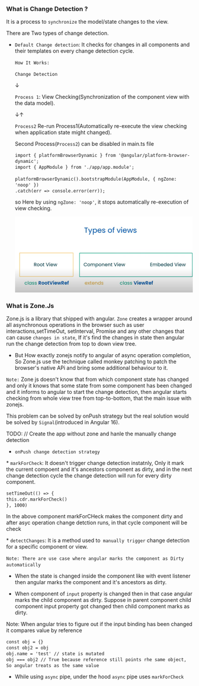 ### What is Change Detection ?

It is a process to `synchronize` the model/state changes to the view.

There are Two types of change detection.

- `Default Change detection`: It checks for changes in all components and their templates on every change detection cycle.

  `How It Works:`

  `Change Detection`

  &#8595;

  `Process 1`: View Checking(Synchronization of the component view with the data model).

  &#8595;&#8593;

  `Process2` Re-run Process1(Automatically re-execute the view checking when application state might changed).

  Second Process(`Process2`) can be disabled in main.ts file

  ```
  import { platformBrowserDynamic } from '@angular/platform-browser-dynamic';
  import { AppModule } from './app/app.module';

  platformBrowserDynamic().bootstrapModule(AppModule, { ngZone: 'noop' })
  .catch(err => console.error(err));

  ```

  so Here by using `ngZone: 'noop'`, it stops automatically re-execution of view checking.

  ![alt text](image-1.png)

### What is Zone.Js

Zone.js is a library that shipped with angular. `Zone` creates a wrapper around all asynchronous operations in the browser such as user interactions,setTimeOut, setInterval, Promise and any other changes that can cause `changes in state`, If it's find the changes in state then angular run the change detection from top to down view tree.

- But How exactly zonejs notify to angular of async operation completion, So Zone.js use the technique called monkey patching to patch the browser's native APi and bring some additional behaviour to it.

`Note:` Zone js doesn't know that from which component state has changed and only it knows that some state from some component has been changed and it informs to angular to start the change detection, then angular starts checking from whole view tree from top-to-bottom, that the main issue with zonejs.

This problem can be solved by onPush strategy but the real solution would be solved by `Signal`(introduced in Angular 16).

TODO: // Create the app without zone and hanle the manually change detection

- `onPush change detection strategy`

\* `markForCheck`: It doesn't trigger change detection instatnly, Only it mark the current compoent and it's ancestors component as dirty, and in the next change detection cycle the change detection will run for every dirty component.

```
setTimeOut(() => {
this.cdr.markForCheck()
}, 1000)
```

In the above component markForCHeck makes the component dirty and after asyc operation change detction runs, in that cycle component will be check

\* `detectChanges`: It is a method used to` manually trigger` change detection for a specific component or view.

`Note: There are use case where angular marks the component as Dirty automatically`

- When the state is changed inside the component like with event listener then angular marks the component and it's ancestors as dirty.

- When component of `input` property is changed then in that case angular marks the child component as dirty. Suppose in parent component child component input property got changed then child component marks as dirty.

Note: When angular tries to figure out if the input binding has been changed it compares value by reference

```
const obj = {}
const obj2 = obj
obj.name = 'test' // state is mutated
obj === obj2 // True because reference still points rhe same object, So angular treats as the same value
```

- While using `async` pipe, under the hood `async` pipe uses `markForCheck`
